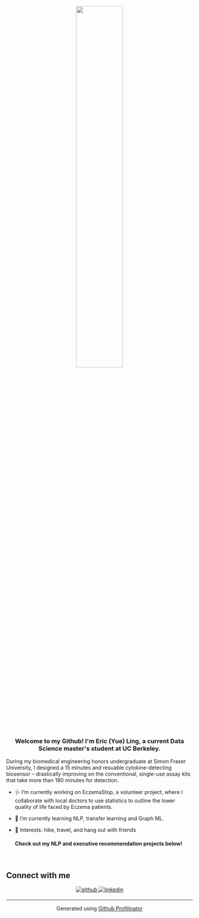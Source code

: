 <div align="center">
<img src="https://rishavanand.github.io/static/images/greetings.gif" align="center" style="width: 50%" />
</div>  
  

### <div align="center">Welcome to my Github! I'm Eric (Yue) Ling, a current Data Science master's student at UC Berkeley. </div>  

During my biomedical engineering honors undergraduate at Simon Fraser University, I designed a 15 minutes and resuable cytokine-detecting biosensor – drastically improving on the conventional, single-use assay kits that take more than 180 minutes for detection. 

- 🩺 I’m currently working on EczemaStop, a volunteer project, where I collaborate with local doctors to use statistics to outline the lower quality of life faced by Eczema patients. 
  

- 🧐 I’m currently learning NLP, transfer learning and Graph ML.  
    

- 🥾 Interests: hike, travel, and hang out with friends  

  #### Check out my NLP and executive recommendation projects below!
 

<br/>

## Connect with me  
<div align="center">
<a href="https://github.com/HahehaLing/RedditRandomActsofPizza_Predictor" target="_blank">
<img src=https://img.shields.io/badge/github-%2324292e.svg?&style=for-the-badge&logo=github&logoColor=white alt=github style="margin-bottom: 5px;" />
</a>
<a href="https://linkedin.com/in/ericyueling/" target="_blank">
<img src=https://img.shields.io/badge/linkedin-%231E77B5.svg?&style=for-the-badge&logo=linkedin&logoColor=white alt=linkedin style="margin-bottom: 5px;" />
</a>  
</div>  
  

----
<div align="center">Generated using <a href="https://profilinator.rishav.dev/" target="_blank">Github Profilinator</a></div>
